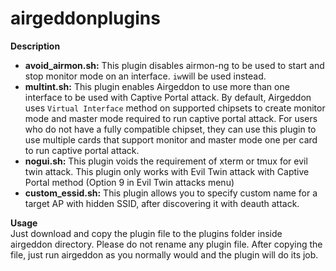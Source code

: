 # airgeddonplugins

<strong>Description</strong>

<ul>
    <li><strong>avoid_airmon.sh:</strong> This plugin disables airmon-ng to be used to start and stop monitor mode on an interface. <code>iw</code>will be used instead.</li>
    <li><strong>multint.sh:</strong> This plugin enables Airgeddon to use more than one interface to be used with Captive Portal attack. By default, Airgeddon uses <code>Virtual Interface</code> method on supported chipsets to create  monitor mode and master mode required to run captive portal attack. For users who do not have a fully compatible chipset, they can use this plugin to use multiple cards that support monitor and master mode one per card to run captive portal attack.</li>
    <li><strong>nogui.sh:</strong> This plugin voids the requirement of xterm or tmux for evil twin attack. This plugin only works with Evil Twin attack with Captive Portal method (Option 9 in Evil Twin attacks menu)</li>
    <li><strong>custom_essid.sh:</strong> This plugin allows you to specify custom name for a target AP with hidden SSID, after discovering it with deauth attack.</li>
</ul>

<strong>Usage</strong>
<br>
Just download and copy the plugin file to the plugins folder inside airgeddon directory. Please do not rename any plugin file. After copying the file, just run airgeddon as you normally would and the plugin will do its job.

